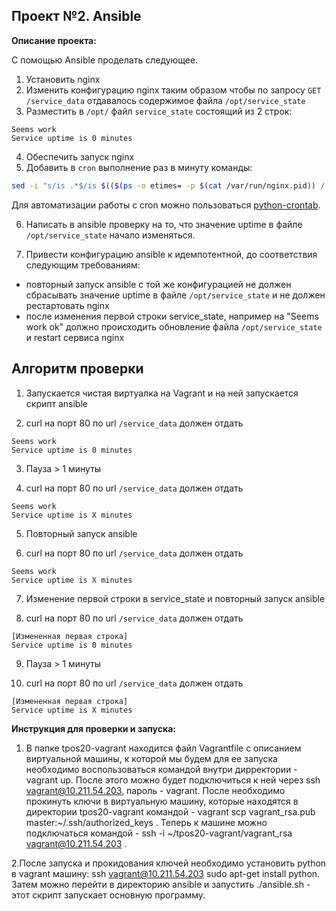 ## Проект №2. Ansible

**Описание проекта:**


С помощью Ansible проделать следующее.

1. Установить nginx
2. Изменить конфигурацию nginx таким образом чтобы по запросу `GET /service_data` отдавалось содержимое файла `/opt/service_state`
3. Разместить в `/opt/` файл `service_state` состоящий из 2 строк:
```
Seems work
Service uptime is 0 minutes
```
4. Обеспечить запуск nginx
5. Добавить в `cron` выполнение раз в минуту команды:
```bash
sed -i "s/is .*$/is $(($(ps -o etimes= -p $(cat /var/run/nginx.pid)) / 60)) minutes/" /opt/service_state
```
Для автоматизации  работы с cron можно пользоваться [python-crontab](https://gitlab.com/doctormo/python-crontab/).

6. Написать в ansible проверку на то, что значение uptime в файле `/opt/service_state` начало изменяться.

7. Привести конфигурацию ansible к идемпотентной, до соответствия следующим требованиям:
- повторный запуск ansible с той же конфигурацией не должен сбрасывать значение uptime в файле `/opt/service_state` и не должен рестартовать nginx
- после изменения первой строки service_state, например на "Seems work ok" должно происходить обновление файла `/opt/service_state` и restart сервиса nginx

## Алгоритм проверки

1. Запускается чистая виртуалка на Vagrant и на ней запускается скрипт ansible

2. curl на порт 80 по url `/service_data` должен отдать
```
Seems work
Service uptime is 0 minutes
```

3. Пауза > 1 минуты

4. curl на порт 80 по url `/service_data` должен отдать
```
Seems work
Service uptime is Х minutes
```

5. Повторный запуск ansible 

6. curl на порт 80 по url `/service_data` должен отдать
```
Seems work
Service uptime is Х minutes
```

7. Изменение первой строки в service_state и повторный запуск ansible

8. curl на порт 80 по url `/service_data` должен отдать
```
[Измененная первая строка]
Service uptime is 0 minutes
```

9. Пауза > 1 минуты

10. curl на порт 80 по url `/service_data` должен отдать
```
[Измененная первая строка]
Service uptime is Х minutes
```


**Инструкция для проверки и запуска:**

1. В папке tpos20-vagrant находится файл Vagrantfile с описанием виртуальной машины, к которой мы будем
для ее запуска необходимо воспользоваться командой внутри дирректории - vagrant up. После этого можно
будет подключиться к ней через ssh vagrant@10.211.54.203, пароль - vagrant. После необходимо прокинуть
ключи в виртуальную машину, которые находятся в директории tpos20-vagrant командой - vagrant scp vagrant_rsa.pub master:~/.ssh/authorized_keys .
Теперь к машине можно подключаться командой - ssh -i ~/tpos20-vagrant/vagrant_rsa vagrant@10.211.54.203 .

2.После запуска и прокидования ключей необходимо установить python в vagrant машину: ssh vagrant@10.211.54.203 sudo apt-get install python.
Затем можно перейти в директорию ansible и запустить ./ansible.sh - этот скрипт запускает основную программу.


